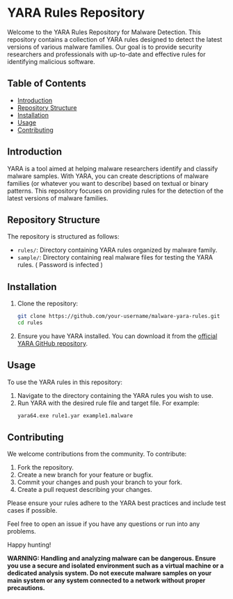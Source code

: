 # YARA Rules Repository 

Welcome to the YARA Rules Repository for Malware Detection. This repository contains a collection of YARA rules designed to detect the latest versions of various malware families. Our goal is to provide security researchers and professionals with up-to-date and effective rules for identifying malicious software.

## Table of Contents

- [Introduction](#introduction)
- [Repository Structure](#repository-structure)
- [Installation](#installation)
- [Usage](#usage)
- [Contributing](#contributing)

## Introduction

YARA is a tool aimed at helping malware researchers identify and classify malware samples. With YARA, you can create descriptions of malware families (or whatever you want to describe) based on textual or binary patterns. This repository focuses on providing rules for the detection of the latest versions of malware families.

## Repository Structure

The repository is structured as follows:

- `rules/`: Directory containing YARA rules organized by malware family.
- `sample/`: Directory containing real malware files for testing the YARA rules. ( Password is infected )

## Installation

1. Clone the repository:
    ```bash
    git clone https://github.com/your-username/malware-yara-rules.git
    cd rules
    ```

2. Ensure you have YARA installed. You can download it from the [official YARA GitHub repository](https://github.com/VirusTotal/yara).

## Usage

To use the YARA rules in this repository:

1. Navigate to the directory containing the YARA rules you wish to use.
2. Run YARA with the desired rule file and target file. For example:
    ```bash
    yara64.exe rule1.yar example1.malware
    ```

## Contributing

We welcome contributions from the community. To contribute:

1. Fork the repository.
2. Create a new branch for your feature or bugfix.
3. Commit your changes and push your branch to your fork.
4. Create a pull request describing your changes.

Please ensure your rules adhere to the YARA best practices and include test cases if possible.

Feel free to open an issue if you have any questions or run into any problems.

Happy hunting!

**WARNING: Handling and analyzing malware can be dangerous. Ensure you use a secure and isolated environment such as a virtual machine or a dedicated analysis system. Do not execute malware samples on your main system or any system connected to a network without proper precautions.**


